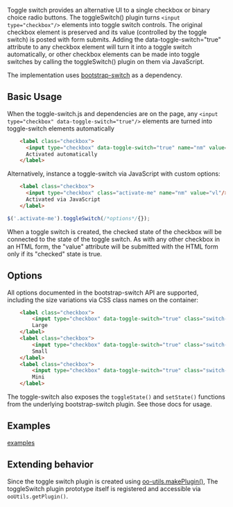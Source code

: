 Toggle switch provides an alternative UI to a single checkbox or binary choice radio buttons. The toggleSwitch() plugin
turns `<input type="checkbox"/>` elements into toggle switch controls. The original checkbox element is preserved and
its value (controlled by the toggle switch) is posted with form submits. Adding the data-toggle-switch="true" attribute
to any checkbox element will turn it into a toggle switch automatically, or other checkbox elements can be made into
toggle switches by calling the toggleSwitch() plugin on them via JavaScript.

The implementation uses [bootstrap-switch](https://github.com/nostalgiaz/bootstrap-switch) as a dependency.

## Basic Usage

When the toggle-switch.js and dependencies are on the page, any `<input type="checkbox" data-toggle-switch="true"/>`
elements are turned into toggle-switch elements automatically

```html
    <label class="checkbox">
      <input type="checkbox" data-toggle-switch="true" name="nm" value="vl"/>
      Activated automatically
    </label>
```

Alternatively, instance a toggle-switch via JavaScript with custom options:

```html
    <label class="checkbox">
      <input type="checkbox" class="activate-me" name="nm" value="vl"/>
      Activated via JavaScript
    </label>
```

```javascript
$('.activate-me').toggleSwitch(/*options*/{});
```

When a toggle switch is created, the checked state of the checkbox will be connected to the state of the toggle switch.
As with any other checkbox in an HTML form, the "value" attribute will be submitted with the HTML form only if its
"checked" state is true.

## Options

All options documented in the bootstrap-switch API are supported, including the size variations via CSS class names on the container:

```html
    <label class="checkbox">
        <input type="checkbox" data-toggle-switch="true" class="switch-large" name="nm" value="vl"/>
        Large
    </label>
    <label class="checkbox">
        <input type="checkbox" data-toggle-switch="true" class="switch-small" name="nm" value="vl"/>
        Small
    </label>
    <label class="checkbox">
        <input type="checkbox" data-toggle-switch="true" class="switch-mini" name="nm" value="vl"/>
        Mini
    </label>
```

The toggle-switch also exposes the `toggleState()` and `setState()` functions from the underlying bootstrap-switch
plugin. See those docs for usage.

## Examples

[examples](examples.html)


## Extending behavior

Since the toggle switch plugin is created using
[oo-utils.makePlugin()](https://github.sw.ge.com/DT/oo-utils/blob/master/Readme.md), The toggleSwitch plugin prototype
itself is registered and accessible via `ooUtils.getPlugin()`.